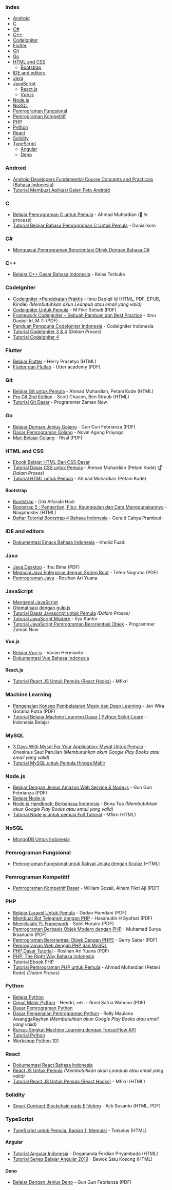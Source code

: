 ### Index

*  [Android](#android)
*  [C](#c)
*  [C#](#csharp)
*  [C++](#cpp)
*  [CodeIgniter](#codeigniter)
*  [Flutter](#flutter)
*  [Git](#git)
*  [Go](#go)
*  [HTML and CSS](#html-and-css)
    *  [Bootstrap](#bootstrap)
*  [IDE and editors](#ide-and-editors)
*  [Java](#java)
*  [JavaScript](#javascript)
    *  [React.js](#reactjs)
    *  [Vue.js](#vuejs)
*  [Node.js](#nodejs)
*  [NoSQL](#nosql)
*  [Pemrograman Fungsional](#pemrograman-fungsional)
*  [Pemrograman Kompetitif](#pemrograman-kompetitif)
*  [PHP](#php)
*  [Python](#python)
*  [React](#react)
*  [Solidity](#solidity)
*  [TypeScript](#typescript)
    *  [Angular](#angular)
    *  [Deno](#deno)


### Android

*  [Android Developers Fundamental Course Concepts and Practicals (Bahasa Indonesia)](https://yukcoding.id/download-ebook-android-gratis/)
*  [Tutorial Membuat Aplikasi Galeri Foto Android](https://www.smashwords.com/books/view/533096)


### C

*  [Belajar Pemrograman C untuk Pemula](https://www.petanikode.com/tutorial/c/) - Ahmad Muhardian (:construction: _in process_)
*  [Tutorial Belajar Bahasa Pemrograman C Untuk Pemula](https://www.duniailkom.com/tutorial-belajar-bahasa-pemrograman-c-bagi-pemula/) - Duniailkom


### <a id="csharp"></a>C\#

*  [Menguasai Pemrograman Berorientasi Objek Dengan Bahasa C#](https://mahirkoding.id/ebook-pemrograman-berorientasi-objek-c-pdf/)


### <a id="cpp"></a>C++

*  [Belajar C++ Dasar Bahasa Indonesia](https://github.com/kelasterbuka/CPP_dasar-dasar-programming) - Kelas Terbuka


### CodeIgniter

*  [Codeigniter *Pendekatan Praktis](https://leanpub.com/codeigniter-pendekatanpraktis) - Ibnu Daqiqil Id (HTML, PDF, EPUB, Kindle) _(Membutuhkan akun Leanpub atau email yang valid)_
*  [Codeigniter Untuk Pemula](https://repository.bsi.ac.id/index.php/unduh/item/176695/Tutorial-Codeigniter-Untuk-Pemula.pdf) - M Fikri Setiadi (PDF)
*  [Framework Codeigniter – Sebuah Panduan dan Best Practice](https://ibnu.daqiqil.id/buku-codeigniter/) - Ibnu Daqiqil Id, M.Ti (PDF)
*  [Panduan Pengguna CodeIgniter Indonesia](https://codeigniter-id.github.io/user-guide/) - CodeIgniter Indonesia
*  [Tutorial CodeIgniter 3 & 4](https://www.petanikode.com/tutorial/codeigniter/) _(Dalam Proses)_
*  [Tutorial CodeIgniter 4](http://mfikri.com/artikel/tutorial-codeigniter4)


### Flutter

*  [Belajar Flutter](https://belajarflutter.com) - Herry Prasetyo (HTML)
*  [Flutter dan Flutlab](https://utter.academy/uploads/lesson_files/2f0c5c74e9488d4c9c734e4264e5869e.pdf) - Utter academy (PDF)


### Git

*  [Belajar Git untuk Pemula](https://github.com/petanikode/belajar-git) - Ahmad Muhardian, Petani Kode (HTML)
*  [Pro Git 2nd Edition](https://git-scm.com/book/id/) - Scott Chacon, Ben Straub (HTML)
*  [Tutorial Git Dasar](https://www.youtube.com/watch?v=fQbTeNX1mvM) - Programmer Zaman Now


### Go

*  [Belajar Dengan Jenius Golang](https://raw.githubusercontent.com/gungunfebrianza/Belajar-Dengan-Jenius-Golang/master/Belajar%20Dengan%20Jenius%20Golang.pdf) - Gun Gun Febrianza (PDF)
*  [Dasar Pemrograman Golang](https://dasarpemrogramangolang.novalagung.com) - Noval Agung Prayogo
*  [Mari Belajar Golang](https://www.smashwords.com/books/view/938003) - Risal (PDF)


### HTML and CSS

*  [Ebook Belajar HTML Dan CSS Dasar](https://www.malasngoding.com/download-ebook-belajar-html-dan-css-dasar-gratis/)
*  [Tutorial Dasar CSS untuk Pemula](https://www.petanikode.com/tutorial/css/) - Ahmad Muhardian (Petani Kode) _(:construction: Dalam Proses)_
*  [Tutorial HTML untuk Pemula](https://www.petanikode.com/tutorial/html/) - Ahmad Muhardian (Petani Kode)


#### Bootstrap

*  [Bootstrap](https://www.malasngoding.com/category/bootstrap/) - Diki Alfarabi Hadi
*  [Bootstrap 5 : Pengertian, Fitur, Keunggulan dan Cara Menggunakannya](https://www.niagahoster.co.id/blog/tutorial-bootstrap-5/) - Niagahoster (HTML)
*  [Daftar Tutorial Bootstrap 4 Bahasa Indonesia](https://www.bewoksatukosong.com/2019/02/tutorial-bootstrap-4-bahasa-indonesia.html) - Gerald Cahya Prambudi


### IDE and editors

*  [Dokumentasi Emacs Bahasa Indonesia](https://github.com/kholidfu/emacs_doc) - Kholid Fuadi


### Java

*  [Java Desktop](https://github.com/ifnu/buku-java-desktop/raw/master/java-desktop-ifnu-bima.pdf) - Ifnu Bima (PDF)
*  [Memulai Java Enterprise dengan Spring Boot](https://raw.githubusercontent.com/teten-nugraha/free-ebook-springboot-basic/master/Memulai%20Java%20Enterprise%20dengan%20Spring%20Boot.pdf) - Teten Nugraha (PDF)
*  [Pemrograman Java](https://blog.rosihanari.net/download-tutorial-java-se-gratis/) - Rosihan Ari Yuana


### JavaScript

*  [Mengenal JavaScript](http://masputih.com/2013/01/ebook-gratis-mengenal-javascript)
*  [Otomatisasi dengan gulp.js](https://kristories.gitbooks.io/otomatisasi-dengan-gulp-js/content/)
*  [Tutorial Dasar Javascript untuk Pemula](https://www.petanikode.com/tutorial/javascript/) _(Dalam Proses)_
*  [Tutorial JavaScript Modern](https://id.javascript.info) - Ilya Kantor
*  [Tutorial JavaScript Pemrograman Berorientasi Objek](https://www.youtube.com/watch?v=SDROba_M42g) - Programmer Zaman Now


#### Vue.js

*  [Belajar Vue.js](https://variancode.com/belajar-vue-js/) - Varian Hermianto
*  [Dokumentasi Vue Bahasa Indonesia](https://github.com/vuejs-id/docs)


#### React.js

*  [Tutorial React JS Untuk Pemula (React Hooks)](https://mfikri.com/artikel/reactjs-pemula) - Mfikri


### Machine Learning

*  [Pengenalan Konsep Pembelajaran Mesin dan Deep Learning](https://drive.google.com/file/d/1SxUcjunRR6roas5LUS5wyyy3-h7-oCxZ/view) - Jan Wira Gotama Putra (PDF)
*  [Tutorial Belajar Machine Learning Dasar \| Python Scikit-Learn](https://www.youtube.com/playlist?list=PL2O3HdJI4voHNEv59SdXKRQVRZAFmwN9E) - Indonesia Belajar


### MySQL

*  [3 Days With Mysql For Your Application: Mysql Untuk Pemula](https://play.google.com/store/books/details/Onesinus_Saut_Parulian_3_Days_With_Mysql_For_Your?id=MbdTDwAAQBAJ) - Onesinus Saut Parulian _(Membutuhkan akun Google Play Books atau email yang valid)_
*  [Tutorial MySQL untuk Pemula Hingga Mahir](https://umardanny.com/tutorial-mysql-untuk-pemula-hingga-mahir-ebook-download-pdf/)


### Node.js

*  [Belajar Dengan Jenius Amazon Web Service & Node.js](https://github.com/gungunfebrianza/Belajar-Dengan-Jenius-Node.js/releases/download/1.2/Belajar.Dengan.Jenius.Javascript.Node.pdf) - Gun Gun Febrianza (PDF)
*  [Belajar Node.js](http://idjs.github.io/belajar-nodejs/)
*  [Node.js Handbook: Berbahasa Indonesia](https://play.google.com/store/books/details/Bona_Tua_Node_js_Handbook?id=9WhZDwAAQBAJ) - Bona Tua _(Membutuhkan akun Google Play Books atau email yang valid)_
*  [Tutorial Node js untuk pemula Full Tutorial](https://mfikri.com/artikel/tutorial-nodejs) - Mfikri (HTML)


### NoSQL

*  [MongoDB Untuk Indonesia](https://kristories.gitbooks.io/pengantar-mongodb/content/)


### Pemrograman Fungsional

*  [Pemrograman Fungsional untuk Rakyat Jelata dengan Scalaz](https://leanpub.com/fpmortals-id/read) (HTML)


### Pemrograman Kompetitif

*  [Pemrograman Kompetitif Dasar](https://ksn.toki.id/data/pemrograman-kompetitif-dasar.pdf) - William Gozali, Alham Fikri Aji (PDF)


### PHP

*  [Belajar Laravel Untuk Pemula](https://gilacoding.com/upload/file/Belajar%20Laravel%20Untuk%20Pemula.pdf) - Dadan Hamdani (PDF)
*  [Membuat Bot Telegram dengan PHP](https://www.slideshare.net/HasanudinHS/ebook-i-membuat-bot-telegram-dengan-php) - Hasanudin H Syafaat (PDF)
*  [Menjelajahi Yii Framework](https://gilacoding.com/upload/file/menjelajahyiiframework.pdf) - Sabit Huraira (PDF)
*  [Pemrograman Berbasis Objek Modern dengan PHP](https://arsiteknologi.com/wp-content/uploads/Pemrograman_Berbasis_Objek_Modern_dengan_PHP_Google_Play_Book.pdf) - Muhamad Surya Iksanudin (PDF)
*  [Pemrograman Berorientasi Objek Dengan PHP5](https://endangcahyapermana.files.wordpress.com/2016/03/belajar-singkat-pemrograman-berorientasi-objek-dengan-php5.pdf) - Gerry Sabar (PDF)
*  [Pemrograman Web dengan PHP dan MySQL](http://achmatim.net/2009/04/15/buku-gratis-pemrograman-web-dengan-php-dan-mysql/)
*  [PHP Dasar Tutorial](https://gilacoding.com/upload/file/PHP%20Dasar%20Tutorial.pdf) - Rosihan Ari Yuana (PDF)
*  [PHP: The Right Way Bahasa Indonesia](http://id.phptherightway.com/#site-header/)
*  [Tutorial Ebook PHP](http://www.ilmuwebsite.com/ebook-php-free-download)
*  [Tutorial Pemrograman PHP untuk Pemula](https://www.petanikode.com/tutorial/php) - Ahmad Muhardian (Petani Kode) _(Dalam Proses)_


### Python

*  [Belajar Python](http://www.belajarpython.com)
*  [Cepat Mahir Python](https://gilacoding.com/upload/file/Python.pdf) - Hendri, `edt.:` Romi Satria Wahono (PDF)
*  [Dasar Pemrograman Python](https://www.pythonindo.com/tutorial-python-dasar/)
*  [Dasar Pengenalan Pemrograman Python](https://play.google.com/store/books/details/Rolly_Maulana_Awangga_Dasar_dasar_Python?id=YpzDDwAAQBAJ) - Rolly Maulana AwanggaRayhan _(Membutuhkan akun Google Play Books atau email yang valid)_
*  [Kursus Singkat Machine Learning dengan TensorFlow API](https://developers.google.com/machine-learning/crash-course?hl=id)
*  [Tutorial Python](https://docs.python.org/id/3.8/tutorial/)
*  [Workshop Python 101](http://sakti.github.io/python101/)


### React

*  [Dokumentasi React Bahasa Indonesia](https://id.reactjs.org)
*  [React JS Untuk Pemula](https://masputih.com/2021/05/ebook-gratis-reactjs-untuk-pemula) _(Membutuhkan akun Leanpub atau email yang valid)_
*  [Tutorial React JS Untuk Pemula (React Hooks)](https://mfikri.com/artikel/reactjs-pemula) - Mfikri (HTML)


### Solidity

*  [Smart Contract Blockchain pada E-Voting](https://www.researchgate.net/publication/337961765_Smart_Contract_Blockchain_pada_E-Voting) - Ajib Susanto (HTML, PDF)


### TypeScript

*  [TypeScript untuk Pemula, Bagian 1: Memulai](https://code.tutsplus.com/id/tutorials/typescript-for-beginners-getting-started--cms-29329) - Tutsplus (HTML)


#### Angular

*  [Tutorial Angular Indonesia](https://degananda.com/tutorial-angular-indonesia-daftar-isi-download-pdf/) - Degananda Ferdian Priyambada (HTML)
*  [Tutorial Series Belajar Angular 2019](https://www.bewoksatukosong.com/2019/09/tutorial-series-belajar-angular-2019.html) - Bewok Satu Kosong (HTML)


#### Deno

*  [Belajar Dengan Jenius Deno](https://raw.githubusercontent.com/gungunfebrianza/Belajar-Dengan-Jenius-DenoTheWKWKLand/master/Belajar%20Dengan%20Jenius%20Deno.pdf) - Gun Gun Febrianza (PDF)
